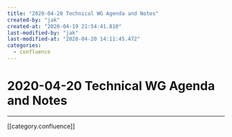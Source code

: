 ```yaml
---
title: "2020-04-20 Technical WG Agenda and Notes"
created-by: "jak"
created-at: "2020-04-19 21:54:41.810"
last-modified-by: "jak"
last-modified-at: "2020-04-20 14:11:45.472"
categories:
  - confluence
---
```


# 2020-04-20 Technical WG Agenda and Notes


---

[[category.confluence]]
